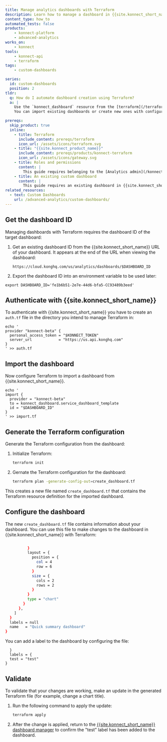 ```yaml
---
title: Manage analytics dashboards with Terraform
description: Learn how to manage a dashboard in {{site.konnect_short_name}} Analytics with Terraform
content_type: how_to
automated_tests: false
products:
    - konnect-platform
    - advanced-analytics
works_on:
    - konnect
tools:
    - konnect-api
    - terraform
tags:
    - custom-dashboards

series:
  id: custom-dashboards
  position: 2
tldr:
  q: How do I automate dashboard creation using Terraform?
  a: |
    Use the `konnect_dashboard` resource from the [terraform](/terraform/) provider to define and manage dashboards.
    You can import existing dashboards or create new ones with configurable chart layouts, titles, and filters.

prereqs:
  skip_product: true
  inline:
    - title: Terraform
      include_content: prereqs/terraform
      icon_url: /assets/icons/terraform.svg
    - title: "{{site.konnect_product_name}}"
      include_content: prereqs/products/konnect-terraform
      icon_url: /assets/icons/gateway.svg
    - title: Roles and permissions
      content: |
        This guide requires belonging to the [Analytics admin](/konnect-platform/teams-and-roles/) team.
    - title: An existing custom dashboard
      content: |
        This guide requires an existing dashboard in {{site.konnect_short_name}}. You can create one using the [Create a custom dashboard](/how-to/create-custom-dashboards/) guide.
related_resources:
  - text: Custom Dashboards
    url: /advanced-analytics/custom-dashboards/
---
```


## Get the dashboard ID

Managing dashboards with Terraform requires the dashboard ID of the target dashboard:

1. Get an existing dashboard ID from the {{site.konnect_short_name}} URL of your dashboard. It appears at the end of the URL when viewing the dashboard:
   ```
   https://cloud.konghq.com/us/analytics/dashboards/$DASHBOARD_ID
   ```

1. Export the dashboard ID into an environment variable to be used later: 

  ```
  export DASHBOARD_ID='fe1b6b51-2e7e-44d6-bfa5-CC93489b3eed'
  ```
## Authenticate with {{site.konnect_short_name}}

To authenticate with {{site.konnect_short_name}} you have to create an `auth.tf` file in the directory you intend to manage Terraform in: 

```hcl
echo '
provider "konnect-beta" {
  personal_access_token = "$KONNECT_TOKEN"
  server_url            = "https://us.api.konghq.com"
}
' >> auth.tf
```
## Import the dashboard

Now configure Terraform to import a dashboard from {{site.konnect_short_name}}.

```hcl
echo '
import {
  provider = "konnect-beta"
  to = konnect_dashboard.service_dashboard_template
  id = "$DASHBOARD_ID"
}
' >> import.tf
```

## Generate the Terraform configuration

Generate the Terraform configuration from the dashboard:

1. Initialize Terraform:
    ```sh
    terraform init
    ```
1. Gernate the Terraform configuration for the dashboard: 
    ```sh
    terraform plan -generate-config-out=create_dashboard.tf
    ```


This creates a new file named `create_dashboard.tf` that contains the Terraform resource definition for the imported dashboard.


## Configure the dashboard

The new `create_dashboard.tf` file contains information about your dashboard. You can use this file to make changes to the dashboard in {{site.konnect_short_name}} with Terraform: 

```sh

          }
          layout = {
            position = {
              col = 4
              row = 6
            }
            size = {
              cols = 2
              rows = 2
            }
          }
          type = "chart"
        }
      },
    ]
  }
  labels = null
  name   = "Quick summary dashboard"
}
```

You can add a label to the dashboard by configuring the file: 

```
  }
  labels = {
  test = "test"
}
```

## Validate

To validate that your changes are working, make an update in the generated Terraform file (for example, change a chart title).

1. Run the following command to apply the update:
   ```sh
   terraform apply
   ```
1. After the change is applied, return to the [{{site.konnect_short_name}} dashboard manager](https://cloud.konghq.com/us/analytics/dashboards) to confirm the "test" label has been added to the dashboard.
